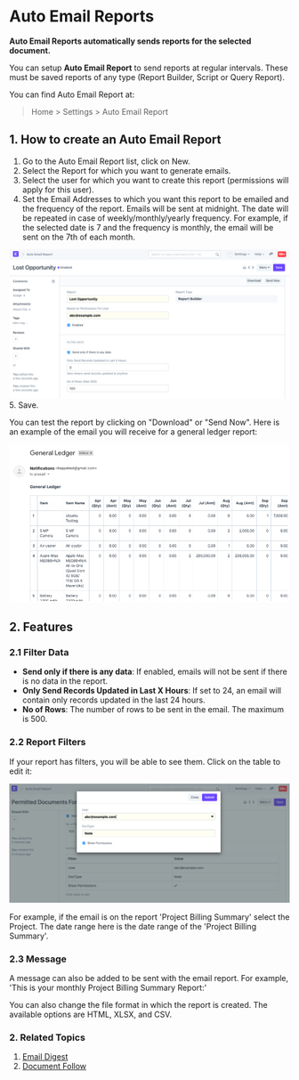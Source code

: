 
# Auto Email Reports


**Auto Email Reports automatically sends reports for the selected document.**


You can setup **Auto Email Report** to send reports at regular intervals. These must be saved reports of any type (Report Builder, Script or Query Report).


You can find Auto Email Report at:



> 
> Home > Settings > Auto Email Report
> 
> 
> 


## 1. How to create an Auto Email Report


1. Go to the Auto Email Report list, click on New.
2. Select the Report for which you want to generate emails.
3. Select the user for which you want to create this report (permissions will apply for this user).
4. Set the Email Addresses to which you want this report to be emailed and the frequency of the report. Emails will be sent at midnight. The date will be repeated in case of weekly/monthly/yearly frequency. For example, if the selected date is 7 and the frequency is monthly, the email will be sent on the 7th of each month.


![With Filters](/files/auto-email-2.png)
5. Save.


You can test the report by clicking on "Download" or "Send Now". Here is an example of the email you will receive for a general ledger report:


![Report by Email](/files/auto-email-4.png)


## 2. Features


### 2.1 Filter Data


* **Send only if there is any data**: If enabled, emails will not be sent if there is no data in the report.
* **Only Send Records Updated in Last X Hours**: If set to 24, an email will contain only records updated in the last 24 hours.
* **No of Rows**: The number of rows to be sent in the email. The maximum is 500.


### 2.2 Report Filters


If your report has filters, you will be able to see them. Click on the table to edit it:


![Edit Filters](/files/auto-email-3.png)


For example, if the email is on the report 'Project Billing Summary' select the Project. The date range here is the date range of the 'Project Billing Summary'.


### 2.3 Message


A message can also be added to be sent with the email report. For example, 'This is your monthly Project Billing Summary Report:'


You can also change the file format in which the report is created. The available options are HTML, XLSX, and CSV.


### 2. Related Topics


1. [Email Digest](/docs/v13/user/manual/en/setting-up/email/email-digest)
2. [Document Follow](/docs/v13/user/manual/en/setting-up/email/document-follow)


